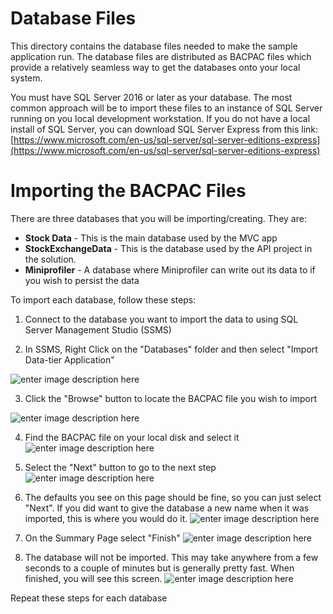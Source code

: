 # Database Files
This directory contains the database files needed to make the sample application run.  The database files are distributed as BACPAC files which provide a relatively seamless way to get the databases onto your local system.

You must have SQL Server 2016 or later as your database.  The most common approach will be to import these files to an instance of SQL Server running on you local development workstation.  If you do not have a local install of SQL Server, you can download SQL Server Express from this link: [https://www.microsoft.com/en-us/sql-server/sql-server-editions-express](https://www.microsoft.com/en-us/sql-server/sql-server-editions-express)

# Importing the BACPAC Files
There are three databases that you will be importing/creating.  They are:

 - **Stock Data** - This is the main database used by the MVC app
 - **StockExchangeData** - This is the database used by the API project in the solution.
 - **Miniprofiler** - A database where Miniprofiler can write out its data to if you wish to persist the data

To import each database, follow these steps:
1) Connect to the database you want to import the data to using SQL Server Management Studio (SSMS)

2) In SSMS, Right Click on the "Databases" folder and then select "Import Data-tier Application"

![enter image description here](https://raw.githubusercontent.com/DavidCBerry13/MiniProfilerCourseSampleApplication/master/database/import-images/import-bacpac-1.png)

3) Click the "Browse" button to locate the BACPAC file you wish to import

![enter image description here](https://raw.githubusercontent.com/DavidCBerry13/MiniProfilerCourseSampleApplication/master/database/import-images/import-bacpac-2.png)

4) Find the BACPAC file on your local disk and select it
![enter image description here](https://raw.githubusercontent.com/DavidCBerry13/MiniProfilerCourseSampleApplication/master/database/import-images/import-bacpac-3.png)

5) Select the "Next" button to go to the next step
![enter image description here](https://raw.githubusercontent.com/DavidCBerry13/MiniProfilerCourseSampleApplication/master/database/import-images/import-bacpac-4.png)

6) The defaults you see on this page should be fine, so you can just select "Next".  If you did want to give the database a new name when it was imported, this is where you would do it.
![enter image description here](https://raw.githubusercontent.com/DavidCBerry13/MiniProfilerCourseSampleApplication/master/database/import-images/import-bacpac-5.png)

7) On the Summary Page select "Finish"
![enter image description here](https://raw.githubusercontent.com/DavidCBerry13/MiniProfilerCourseSampleApplication/master/database/import-images/import-bacpac-6.png)

8) The database will not be imported.  This may take anywhere from a few seconds to a couple of minutes but is generally pretty fast.  When finished, you will see this screen.
![enter image description here](https://raw.githubusercontent.com/DavidCBerry13/MiniProfilerCourseSampleApplication/master/database/import-images/import-bacpac-7.png)

Repeat these steps for each database


